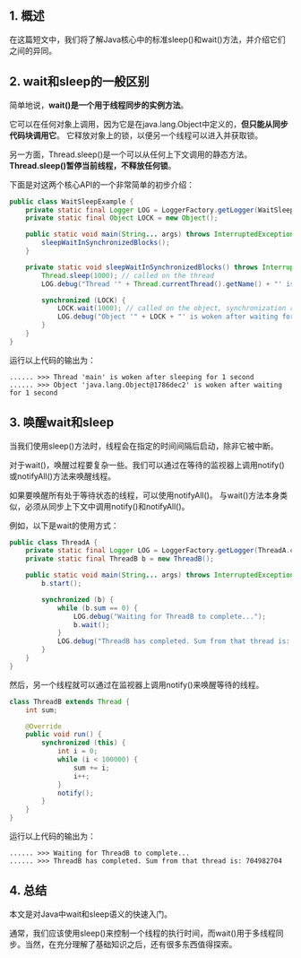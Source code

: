 ## 1. 概述

在这篇短文中，我们将了解Java核心中的标准sleep()和wait()方法，并介绍它们之间的异同。

## 2. wait和sleep的一般区别

简单地说，**wait()是一个用于线程同步的实例方法**。

它可以在任何对象上调用，因为它是在java.lang.Object中定义的，**但只能从同步代码块调用它**。
它释放对象上的锁，以便另一个线程可以进入并获取锁。

另一方面，Thread.sleep()是一个可以从任何上下文调用的静态方法。**Thread.sleep()暂停当前线程，不释放任何锁**。

下面是对这两个核心API的一个非常简单的初步介绍：

```java
public class WaitSleepExample {
    private static final Logger LOG = LoggerFactory.getLogger(WaitSleepExample.class);
    private static final Object LOCK = new Object();

    public static void main(String... args) throws InterruptedException {
        sleepWaitInSynchronizedBlocks();
    }

    private static void sleepWaitInSynchronizedBlocks() throws InterruptedException {
        Thread.sleep(1000); // called on the thread
        LOG.debug("Thread '" + Thread.currentThread().getName() + "' is woken after sleeping for 1 second");

        synchronized (LOCK) {
            LOCK.wait(1000); // called on the object, synchronization required
            LOG.debug("Object '" + LOCK + "' is woken after waiting for 1 second");
        }
    }
}
```

运行以上代码的输出为：

```text
...... >>> Thread 'main' is woken after sleeping for 1 second 
...... >>> Object 'java.lang.Object@1786dec2' is woken after waiting for 1 second 
```

## 3. 唤醒wait和sleep

当我们使用sleep()方法时，线程会在指定的时间间隔后启动，除非它被中断。

对于wait()，唤醒过程要复杂一些。我们可以通过在等待的监视器上调用notify()或notifyAll()方法来唤醒线程。

如果要唤醒所有处于等待状态的线程，可以使用notifyAll()。
与wait()方法本身类似，必须从同步上下文中调用notify()和notifyAll()。

例如，以下是wait的使用方式：

```java
public class ThreadA {
    private static final Logger LOG = LoggerFactory.getLogger(ThreadA.class);
    private static final ThreadB b = new ThreadB();

    public static void main(String... args) throws InterruptedException {
        b.start();

        synchronized (b) {
            while (b.sum == 0) {
                LOG.debug("Waiting for ThreadB to complete...");
                b.wait();
            }
            LOG.debug("ThreadB has completed. Sum from that thread is: " + b.sum);
        }
    }
}
```

然后，另一个线程就可以通过在监视器上调用notify()来唤醒等待的线程。

```java
class ThreadB extends Thread {
    int sum;

    @Override
    public void run() {
        synchronized (this) {
            int i = 0;
            while (i < 100000) {
                sum += i;
                i++;
            }
            notify();
        }
    }
}
```

运行以上代码的输出为：

```text
...... >>> Waiting for ThreadB to complete... 
...... >>> ThreadB has completed. Sum from that thread is: 704982704
```

## 4. 总结

本文是对Java中wait和sleep语义的快速入门。

通常，我们应该使用sleep()来控制一个线程的执行时间，而wait()用于多线程同步。当然，在充分理解了基础知识之后，还有很多东西值得探索。
